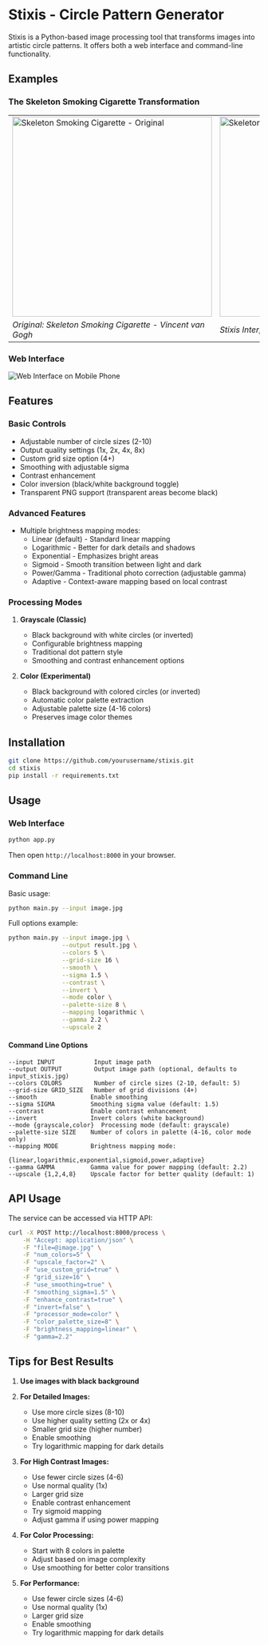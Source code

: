 # Stixis - Circle Pattern Generator

Stixis is a Python-based image processing tool that transforms images into artistic circle patterns. It offers both a web interface and command-line functionality.

## Examples

### The Skeleton Smoking Cigarette Transformation
<div align="center">
  <table>
    <tr>
      <td><img src="docs/images/SkeletonSmokingVanGogh.JPG" alt="Skeleton Smoking Cigarette - Original" width="400"/></td>
      <td><img src="docs/images/SkeletonSmoking.jpg" alt="Skeleton Smoking Cigarette - Stixis" width="400"/></td>
    </tr>
    <tr>
      <td><i>Original: Skeleton Smoking Cigarette - Vincent van Gogh</i></td>
      <td><i>Stixis Interpretation</i></td>
    </tr>
  </table>
</div>

### Web Interface

![Web Interface on Mobile Phone](docs/images/WebOnMobile.JPG)

## Features

### Basic Controls
- Adjustable number of circle sizes (2-10)
- Output quality settings (1x, 2x, 4x, 8x)
- Custom grid size option (4+)
- Smoothing with adjustable sigma
- Contrast enhancement
- Color inversion (black/white background toggle)
- Transparent PNG support (transparent areas become black)

### Advanced Features
- Multiple brightness mapping modes:
  - Linear (default) - Standard linear mapping
  - Logarithmic - Better for dark details and shadows
  - Exponential - Emphasizes bright areas
  - Sigmoid - Smooth transition between light and dark
  - Power/Gamma - Traditional photo correction (adjustable gamma)
  - Adaptive - Context-aware mapping based on local contrast

### Processing Modes
1. **Grayscale (Classic)**
   - Black background with white circles (or inverted)
   - Configurable brightness mapping
   - Traditional dot pattern style
   - Smoothing and contrast enhancement options

2. **Color (Experimental)**
   - Black background with colored circles (or inverted)
   - Automatic color palette extraction
   - Adjustable palette size (4-16 colors)
   - Preserves image color themes

## Installation

```bash
git clone https://github.com/yourusername/stixis.git
cd stixis
pip install -r requirements.txt
```

## Usage

### Web Interface
```bash
python app.py
```
Then open `http://localhost:8000` in your browser.

### Command Line
Basic usage:
```bash
python main.py --input image.jpg
```

Full options example:
```bash
python main.py --input image.jpg \
               --output result.jpg \
               --colors 5 \
               --grid-size 16 \
               --smooth \
               --sigma 1.5 \
               --contrast \
               --invert \
               --mode color \
               --palette-size 8 \
               --mapping logarithmic \
               --gamma 2.2 \
               --upscale 2
```

#### Command Line Options
```
--input INPUT           Input image path
--output OUTPUT         Output image path (optional, defaults to input_stixis.jpg)
--colors COLORS         Number of circle sizes (2-10, default: 5)
--grid-size GRID_SIZE   Number of grid divisions (4+)
--smooth               Enable smoothing
--sigma SIGMA          Smoothing sigma value (default: 1.5)
--contrast             Enable contrast enhancement
--invert               Invert colors (white background)
--mode {grayscale,color}  Processing mode (default: grayscale)
--palette-size SIZE    Number of colors in palette (4-16, color mode only)
--mapping MODE         Brightness mapping mode:
                      {linear,logarithmic,exponential,sigmoid,power,adaptive}
--gamma GAMMA          Gamma value for power mapping (default: 2.2)
--upscale {1,2,4,8}    Upscale factor for better quality (default: 1)
```

## API Usage

The service can be accessed via HTTP API:

```bash
curl -X POST http://localhost:8000/process \
    -H "Accept: application/json" \
    -F "file=@image.jpg" \
    -F "num_colors=5" \
    -F "upscale_factor=2" \
    -F "use_custom_grid=true" \
    -F "grid_size=16" \
    -F "use_smoothing=true" \
    -F "smoothing_sigma=1.5" \
    -F "enhance_contrast=true" \
    -F "invert=false" \
    -F "processor_mode=color" \
    -F "color_palette_size=8" \
    -F "brightness_mapping=linear" \
    -F "gamma=2.2"
```

## Tips for Best Results

1. **Use images with black background**

2. **For Detailed Images:**
   - Use more circle sizes (8-10)
   - Use higher quality setting (2x or 4x)
   - Smaller grid size (higher number)
   - Enable smoothing
   - Try logarithmic mapping for dark details

3. **For High Contrast Images:**
   - Use fewer circle sizes (4-6)
   - Use normal quality (1x)
   - Larger grid size
   - Enable contrast enhancement
   - Try sigmoid mapping
   - Adjust gamma if using power mapping

4. **For Color Processing:**
   - Start with 8 colors in palette
   - Adjust based on image complexity
   - Use smoothing for better color transitions

2. **For Performance:**
   - Use fewer circle sizes (4-6)
   - Use normal quality (1x)
   - Larger grid size
   - Enable smoothing
   - Try logarithmic mapping for dark details
